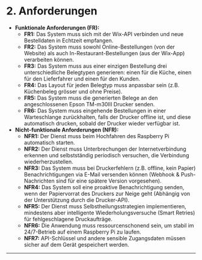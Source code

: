 # 2. Anforderungen
* **Funktionale Anforderungen (FR):**
    * **FR1:** Das System muss sich mit der Wix-API verbinden und neue Bestelldaten in Echtzeit empfangen.
    * **FR2:** Das System muss sowohl Online-Bestellungen (von der Website) als auch In-Restaurant-Bestellungen (aus der Wix-App) verarbeiten können.
    * **FR3:** Das System muss aus einer einzigen Bestellung drei unterschiedliche Belegtypen generieren: einen für die Küche, einen für den Lieferfahrer und einen für den Kunden.
    * **FR4:** Das Layout für jeden Belegtyp muss anpassbar sein (z.B. Küchenbeleg grösser und ohne Preise).
    * **FR5:** Das System muss die generierten Belege an den angeschlossenen Epson TM-m30III Drucker senden.
    * **FR6:** Das System muss eingehende Bestellungen in einer Warteschlange zurückhalten, falls der Drucker offline ist, und diese automatisch drucken, sobald der Drucker wieder verfügbar ist.
* **Nicht-funktionale Anforderungen (NFR):**
    * **NFR1:** Der Dienst muss beim Hochfahren des Raspberry Pi automatisch starten.
    * **NFR2:** Der Dienst muss Unterbrechungen der Internetverbindung erkennen und selbstständig periodisch versuchen, die Verbindung wiederherzustellen.
    * **NFR3:** Das System muss bei Druckerfehlern (z.B. offline, kein Papier) Benachrichtigungen via E-Mail versenden können (Webhook & Push-Nachrichten sind für eine spätere Version vorgesehen).
    * **NFR4:** Das System soll eine proaktive Benachrichtigung senden, wenn der Papiervorrat des Druckers zur Neige geht (Abhängig von der Unterstützung durch die Drucker-API).
    * **NFR5:** Der Dienst muss Selbstheilungsstrategien implementieren, mindestens aber intelligente Wiederholungsversuche (Smart Retries) für fehlgeschlagene Druckaufträge.
    * **NFR6:** Die Anwendung muss ressourcenschonend sein, um stabil im 24/7-Betrieb auf einem Raspberry Pi zu laufen.
    * **NFR7:** API-Schlüssel und andere sensible Zugangsdaten müssen sicher auf dem Gerät gespeichert werden.

---